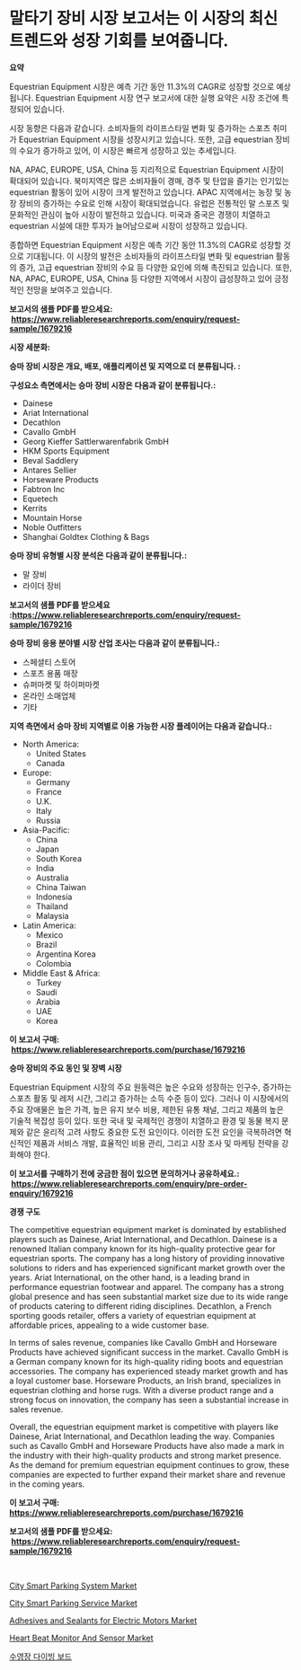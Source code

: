 <p><h1>말타기 장비 시장 보고서는 이 시장의 최신 트렌드와 성장 기회를 보여줍니다.</h1></p><p><strong>요약</strong></p>
<p><p>Equestrian Equipment 시장은 예측 기간 동안 11.3%의 CAGR로 성장할 것으로 예상됩니다. Equestrian Equipment 시장 연구 보고서에 대한 실행 요약은 시장 조건에 특정되어 있습니다. </p><p>시장 동향은 다음과 같습니다. 소비자들의 라이프스타일 변화 및 증가하는 스포츠 취미가 Equestrian Equipment 시장을 성장시키고 있습니다. 또한, 고급 equestrian 장비의 수요가 증가하고 있어, 이 시장은 빠르게 성장하고 있는 추세입니다.</p><p>NA, APAC, EUROPE, USA, China 등 지리적으로 Equestrian Equipment 시장이 확대되어 있습니다. 북미지역은 많은 소비자들이 경매, 경주 및 탄압을 즐기는 인기있는 equestrian 활동이 있어 시장이 크게 발전하고 있습니다. APAC 지역에서는 농장 및 농장 장비의 증가하는 수요로 인해 시장이 확대되었습니다. 유럽은 전통적인 말 스포츠 및 문화적인 관심이 높아 시장이 발전하고 있습니다. 미국과 중국은 경쟁이 치열하고 equestrian 시설에 대한 투자가 늘어남으로써 시장이 성장하고 있습니다.</p><p>종합하면 Equestrian Equipment 시장은 예측 기간 동안 11.3%의 CAGR로 성장할 것으로 기대됩니다. 이 시장의 발전은 소비자들의 라이프스타일 변화 및 equestrian 활동의 증가, 고급 equestrian 장비의 수요 등 다양한 요인에 의해 촉진되고 있습니다. 또한, NA, APAC, EUROPE, USA, China 등 다양한 지역에서 시장이 급성장하고 있어 긍정적인 전망을 보여주고 있습니다.</p></p>
<p><strong>보고서의 샘플 PDF를 받으세요: &nbsp;<a href="https://www.reliableresearchreports.com/enquiry/request-sample/1679216">https://www.reliableresearchreports.com/enquiry/request-sample/1679216</a></strong></p>
<p><strong>시장 세분화:</strong></p>
<p><strong> 승마 장비 시장은 개요, 배포, 애플리케이션 및 지역으로 더 분류됩니다. :</strong></p>
<p><strong>구성요소 측면에서는 승마 장비 시장은 다음과 같이 분류됩니다.:</strong></p>
<p><ul><li>Dainese</li><li>Ariat International</li><li>Decathlon</li><li>Cavallo GmbH</li><li>Georg Kieffer Sattlerwarenfabrik GmbH</li><li>HKM Sports Equipment</li><li>Beval Saddlery</li><li>Antares Sellier</li><li>Horseware Products</li><li>Fabtron Inc</li><li>Equetech</li><li>Kerrits</li><li>Mountain Horse</li><li>Noble Outfitters</li><li>Shanghai Goldtex Clothing & Bags</li></ul></p>
<p><strong> 승마 장비 유형별 시장 분석은 다음과 같이 분류됩니다.:</strong></p>
<p><ul><li>말 장비</li><li>라이더 장비</li></ul></p>
<p><strong>보고서의 샘플 PDF를 받으세요 :<a href="https://www.reliableresearchreports.com/enquiry/request-sample/1679216">https://www.reliableresearchreports.com/enquiry/request-sample/1679216</a></strong></p>
<p><strong> 승마 장비 응용 분야별 시장 산업 조사는 다음과 같이 분류됩니다.:</strong></p>
<p><ul><li>스페셜티 스토어</li><li>스포츠 용품 매장</li><li>슈퍼마켓 및 하이퍼마켓</li><li>온라인 소매업체</li><li>기타</li></ul></p>
<p><strong>지역 측면에서 승마 장비 지역별로 이용 가능한 시장 플레이어는 다음과 같습니다.:</strong></p>
<p><ul>
    <li>
        North America:
        <ul>
            <li>United States</li>
            <li>Canada</li>
        </ul>
    </li>
    <li>
        Europe:
        <ul>
            <li>Germany</li>
            <li>France</li>
            <li>U.K.</li>
            <li>Italy</li>
            <li>Russia</li>
        </ul>
    </li>
    <li>
        Asia-Pacific:
        <ul>
            <li>China</li>
            <li>Japan</li>
            <li>South Korea</li>
            <li>India</li>
            <li>Australia</li>
            <li>China Taiwan</li>
            <li>Indonesia</li>
            <li>Thailand</li>
            <li>Malaysia</li>
        </ul>
    </li>
    <li>
        Latin America:
        <ul>
            <li>Mexico</li>
            <li>Brazil</li>
            <li>Argentina Korea</li>
            <li>Colombia</li>
        </ul>
    </li>
    <li>
        Middle East & Africa:
        <ul>
            <li>Turkey</li>
            <li>Saudi</li>
            <li>Arabia</li>
            <li>UAE</li>
            <li>Korea</li>
        </ul>
    </li>
    </ul></p>
<p><strong>이 보고서 구매: &nbsp;<a href="https://www.reliableresearchreports.com/purchase/1679216">https://www.reliableresearchreports.com/purchase/1679216</a></strong></p>
<p><strong>승마 장비의 주요 동인 및 장벽 시장</strong></p>
<p><p>Equestrian Equipment 시장의 주요 원동력은 높은 수요와 성장하는 인구수, 증가하는 스포츠 활동 및 레저 시간, 그리고 증가하는 소득 수준 등이 있다. 그러나 이 시장에서의 주요 장애물은 높은 가격, 높은 유지 보수 비용, 제한된 유통 채널, 그리고 제품의 높은 기술적 복잡성 등이 있다. 또한 국내 및 국제적인 경쟁이 치열하고 환경 및 동물 복지 문제와 같은 윤리적 고려 사항도 중요한 도전 요인이다. 이러한 도전 요인을 극복하려면 혁신적인 제품과 서비스 개발, 효율적인 비용 관리, 그리고 시장 조사 및 마케팅 전략을 강화해야 한다.</p></p>
<p><strong>이 보고서를 구매하기 전에 궁금한 점이 있으면 문의하거나 공유하세요.: &nbsp;<a href="https://www.reliableresearchreports.com/enquiry/pre-order-enquiry/1679216">https://www.reliableresearchreports.com/enquiry/pre-order-enquiry/1679216</a></strong></p>
<p><strong>경쟁 구도</strong></p>
<p><p>The competitive equestrian equipment market is dominated by established players such as Dainese, Ariat International, and Decathlon. Dainese is a renowned Italian company known for its high-quality protective gear for equestrian sports. The company has a long history of providing innovative solutions to riders and has experienced significant market growth over the years. Ariat International, on the other hand, is a leading brand in performance equestrian footwear and apparel. The company has a strong global presence and has seen substantial market size due to its wide range of products catering to different riding disciplines. Decathlon, a French sporting goods retailer, offers a variety of equestrian equipment at affordable prices, appealing to a wide customer base.</p><p>In terms of sales revenue, companies like Cavallo GmbH and Horseware Products have achieved significant success in the market. Cavallo GmbH is a German company known for its high-quality riding boots and equestrian accessories. The company has experienced steady market growth and has a loyal customer base. Horseware Products, an Irish brand, specializes in equestrian clothing and horse rugs. With a diverse product range and a strong focus on innovation, the company has seen a substantial increase in sales revenue.</p><p>Overall, the equestrian equipment market is competitive with players like Dainese, Ariat International, and Decathlon leading the way. Companies such as Cavallo GmbH and Horseware Products have also made a mark in the industry with their high-quality products and strong market presence. As the demand for premium equestrian equipment continues to grow, these companies are expected to further expand their market share and revenue in the coming years.</p></p>
<p><strong>이 보고서 구매: &nbsp; <a href="https://www.reliableresearchreports.com/purchase/1679216">https://www.reliableresearchreports.com/purchase/1679216</a></strong></p>
<p><strong>보고서의 샘플 PDF를 받으세요: &nbsp;<a href="https://www.reliableresearchreports.com/enquiry/request-sample/1679216">https://www.reliableresearchreports.com/enquiry/request-sample/1679216</a></strong><strong></strong></p>
<p>&nbsp;</p>
<p><p><a href="https://view.publitas.com/reportprime-1/global-city-smart-parking-system-market-size-and-market-trends-insights-and-projections-from-2023-to-2030/">City Smart Parking System Market</a></p><p><a href="https://view.publitas.com/reportprime-1/city-smart-parking-service-market-size-and-growth-market-segmentation-regional-and-country-breakdowns-and-market-trends-for-period-from-2023-2030/">City Smart Parking Service Market</a></p><p><a href="https://issuu.com/reportprime-2/docs/adhesives-and-sealants-for-electric-motors-market-">Adhesives and Sealants for Electric Motors Market</a></p><p><a href="https://rainy-horn-d69.notion.site/Heart-Beat-Monitor-And-Sensor-Market-Size-Growth-and-Forecast-from-2024-2031-4d8adecd3ff24116bb8fd23351e31905">Heart Beat Monitor And Sensor Market</a></p><p><a href="https://github.com/hxzi07639916/Market-Research-Report-List-1/blob/main/1507918191517.md">수영장 다이빙 보드</a></p></p>
